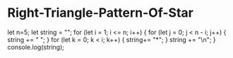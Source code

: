 # Right-Triangle-Pattern-Of-Star
let n=5;
let string = "";
for (let i = 1; i <= n; i++) {
  for (let j = 0; j < n - i; j++) {
    string += " ";
  }
  for (let k = 0; k < i; k++) {
    string+= "*";
  }
  string += "\n";
}
console.log(string);
